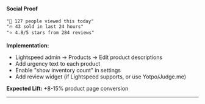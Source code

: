 #### Social Proof

```
"👥 127 people viewed this today"
"🔥 43 sold in last 24 hours"
"⭐ 4.8/5 stars from 284 reviews"
```

**Implementation:**

- Lightspeed admin → Products → Edit product descriptions
- Add urgency text to each product
- Enable "show inventory count" in settings
- Add review widget (if Lightspeed supports, or use Yotpo/Judge.me)

**Expected Lift:** +8-15% product page conversion

---
